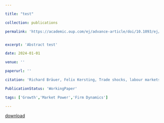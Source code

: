 ```yaml
---

title: "test"

collection: publications

permalink: 'https://academic.oup.com/ej/advance-article/doi/10.1093/ej/uead068/7258817'


excerpt: 'Abstract test'

date: 2024-01-01

venue: ''

paperurl: ''

citation: 'Richard Bräuer, Felix Kersting, Trade shocks, labour markets and migration in the First Globalisation, The Economic Journal, 2024'

PublicationStatus: 'WorkingPaper'

tags: ['Growth','Market Power','Firm Dynamics']

---
```


[download](https://academic.oup.com/ej/advance-article/doi/10.1093/ej/uead068/7258817)

